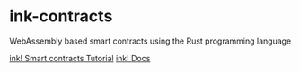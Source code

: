 # ink-contracts
WebAssembly based smart contracts using the Rust programming language

[ink! Smart contracts Tutorial](https://substrate.dev/substrate-contracts-workshop/#/)
[ink! Docs](https://paritytech.github.io/ink-docs/)
